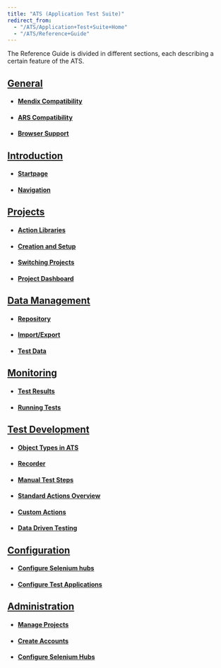 ```yaml
---
title: "ATS (Application Test Suite)"
redirect_from:
  - "/ATS/Application+Test+Suite+Home"
  - "/ATS/Reference+Guide"
---
```


The Reference Guide is divided in different sections, each describing a certain feature of the ATS.

## [General](General)

*   #### [Mendix Compatibility](General)
*   #### [ARS Compatibility](General)
*   #### [Browser Support](General)

## [Introduction](Introduction)

*   #### [Startpage](Introduction)
*   #### [Navigation](Introduction)

## [Projects](Projects)

*   #### [Action Libraries](Projects)
*   #### [Creation and Setup](Projects)
*   #### [Switching Projects](Projects)
*   #### [Project Dashboard](Projects)

## [Data Management](Data+Management)

*   #### [Repository](Data+Management)
*   #### [Import/Export](Data+Management)
*   #### [Test Data](Data+Management)

## [Monitoring](Monitoring)

*   #### [Test Results](Monitoring)
*   #### [Running Tests](Monitoring)

## [Test Development](Test+Development)

*   #### [Object Types in ATS](Test+Development)
*   #### [Recorder](Test+Development)
*   #### [Manual Test Steps](Test+Development)
*   #### [Standard Actions Overview](Test+Development)
*   #### [Custom Actions](Test+Development)
*   #### [Data Driven Testing](Test+Development)

## [Configuration](Configuration)

*   #### [Configure Selenium hubs](Configuration)
*   #### [Configure Test Applications](Configuration)

## [Administration](Administration)

*   #### [Manage Projects](Administration)
*   #### [Create Accounts](Administration)
*   #### [Configure Selenium Hubs](Administration)

